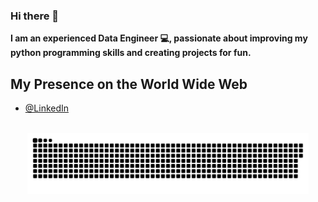 ### Hi there 👋

**I am an experienced Data Engineer 💻, passionate about improving my python programming skills and creating projects for fun.**
<!--
**Azlanrajj2021/Azlanrajj2021** is a ✨ _special_ ✨ repository because its `README.md` (this file) appears on your GitHub profile.

Here are some ideas to get you started:

- 🔭 I’m currently working on ...
- 🌱 I’m currently learning ...
- 👯 I’m looking to collaborate on ...
- 🤔 I’m looking for help with ...
- 💬 Ask me about ...
- 📫 How to reach me: ...
- 😄 Pronouns: ...
- ⚡ Fun fact: ...
-->
## My Presence on the World Wide Web

- [@LinkedIn](https://www.linkedin.com/in/azlan-afzal/)


<p align="center">
  <br><img src="https://github.com/Azlanrajj2021/Azlanrajj2021/blob/main/assets/gifs/snake.svg" width="450px">
</p>
